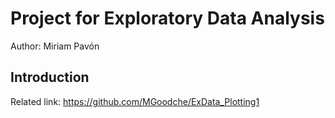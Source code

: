 # Project for Exploratory Data Analysis
Author: Miriam Pavón

## Introduction
Related link: https://github.com/MGoodche/ExData_Plotting1
